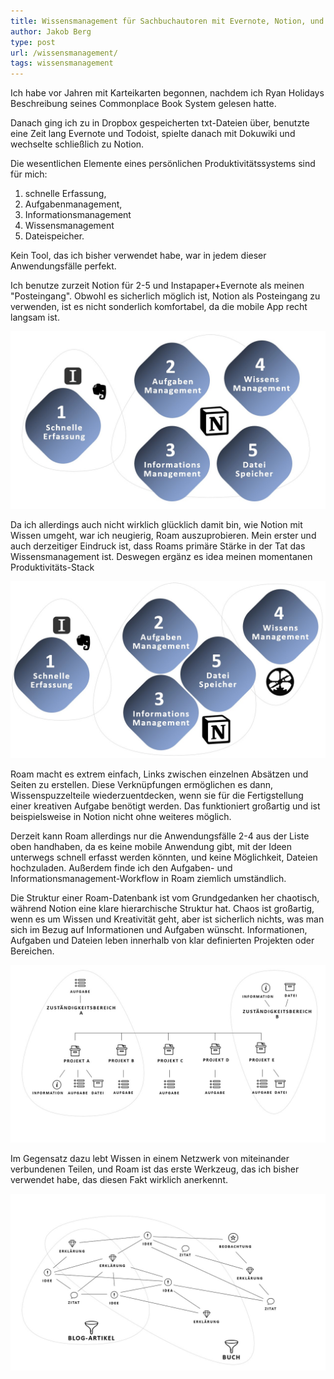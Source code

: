 ```yaml
---
title: Wissensmanagement für Sachbuchautoren mit Evernote, Notion, und Roam
author: Jakob Berg
type: post
url: /wissensmanagement/
tags: wissensmanagement
---
```


Ich habe vor Jahren mit Karteikarten begonnen, nachdem ich Ryan Holidays Beschreibung seines Commonplace Book System gelesen hatte.
 
Danach ging ich zu in Dropbox gespeicherten txt-Dateien über, benutzte eine Zeit lang Evernote und Todoist, spielte danach mit Dokuwiki und wechselte schließlich zu Notion.

Die wesentlichen Elemente eines persönlichen Produktivitätssystems sind für mich:

1. schnelle Erfassung, 
2. Aufgabenmanagement, 
3. Informationsmanagement 
4. Wissensmanagement 
5. Dateispeicher. 

Kein Tool, das ich bisher verwendet habe, war in jedem dieser Anwendungsfälle perfekt.

Ich benutze zurzeit Notion für 2-5 und Instapaper+Evernote als meinen "Posteingang". Obwohl es sicherlich möglich ist, Notion als Posteingang zu verwenden, ist es nicht sonderlich komfortabel, da die mobile App recht langsam ist. 

![Notion Wissensmanagement](/images/Slide1.jpg)


Da ich allerdings auch nicht wirklich glücklich damit bin, wie Notion mit Wissen umgeht, war ich neugierig, Roam auszuprobieren. Mein erster und auch derzeitiger Eindruck ist, dass Roams primäre Stärke in der Tat das Wissensmanagement ist. Deswegen ergänz es idea meinen momentanen Produktivitäts-Stack

![Roam Wissensmanagement](/images/Slide2.jpg)

Roam macht es extrem einfach, Links zwischen einzelnen Absätzen und Seiten zu erstellen. Diese Verknüpfungen ermöglichen es dann, Wissenspuzzelteile wiederzuentdecken, wenn sie für die Fertigstellung einer kreativen Aufgabe benötigt werden. Das funktioniert großartig und ist beispielsweise in Notion nicht ohne weiteres möglich.

Derzeit kann Roam allerdings nur die Anwendungsfälle 2-4 aus der Liste oben handhaben, da es keine mobile Anwendung gibt, mit der Ideen unterwegs schnell erfasst werden könnten, und keine Möglichkeit, Dateien hochzuladen.  Außerdem finde ich den Aufgaben- und Informationsmanagement-Workflow in Roam ziemlich umständlich.

Die Struktur einer Roam-Datenbank ist vom Grundgedanken her chaotisch, während Notion eine klare hierarchische Struktur hat. Chaos ist großartig, wenn es um Wissen und Kreativität geht, aber ist sicherlich nichts, was man sich im Bezug auf Informationen und Aufgaben wünscht. Informationen, Aufgaben und Dateien leben innerhalb von klar definierten Projekten oder Bereichen.

![Informationen, Aufgaben, Dateien leben in Hierarchie](/images/Slide4.jpg)

Im Gegensatz dazu lebt Wissen in einem Netzwerk von miteinander verbundenen Teilen, und Roam ist das erste Werkzeug, das ich bisher verwendet habe, das diesen Fakt wirklich anerkennt. 

![Wissen lebt in Netzwerk](/images/Slide6.jpg)


